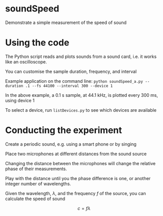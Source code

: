 # soundSpeed
Demonstrate a simple measurement of the speed of sound

# Using the code

The Python script reads and plots sounds from a sound card, i.e. it works like an oscilloscope. 
  
You can customise the sample duration, frequency, and interval
  
Example application on the command line:
`python soundSpeed_a.py --duration .1 --fs 44100 --interval 300 --device 1`
  
In the above example, a 0.1 s sample, at 44.1 kHz, is plotted every 300 ms, using device 1
  
To select a device, run `listDevices.py` to see which devices are available

# Conducting the experiment

Create a periodic sound, e.g. using a smart phone or by singing

Place two microphones at different distances from the sound source

Changing the distance between the microphones will change the relative phase of their measurements. 

Play with the distance until you the phase difference is one, or another integer number of wavelengths. 

Given the wavelength, $\lambda$, and the frequency $f$ of the source, you can calculate the speed of sound

$$c=f\lambda$$
